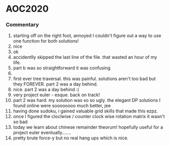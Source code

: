 # AOC2020

### Commentary
1. starting off on the right foot, annoyed I couldn't figure out a way to use one function for both solutions!
2. nice
3. ok
4. accidentlly skipped the last line of the file. that wasted an hour of my life.
5. part b was so straightforward it was confusing
6. 
7. first ever tree traversal. this was painful. solutions aren't too bad but they FOREVER. part 2 was a day behind.
8. nice. part 2 was a day behind :(
9. very project euler - esque. back on track!
10. part 2 was hard. my solution was so so ugly. the elegant DP solutions I found online were soooooooo much better, jee
11. having done sudoku, i gained valuable grid skills that made this ezpz.
12. once I figured the cloclwise / counter clock wise rotation matrix it wasn't so bad
13. today we learn about chinese remainder theorum! hopefully useful for a project euler eventually.......
14. pretty brute force-y but no real hang ups which is nice. 
